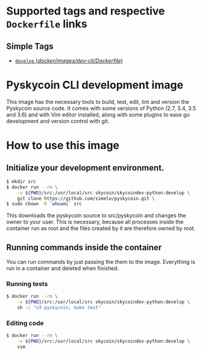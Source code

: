# Supported tags and respective `Dockerfile` links

## Simple Tags

-	[`develop` (*docker/images/dev-cli/Dockerfile*)](https://github.com/simelo/pyskycoin/blob/develop/docker/images/dev-cli/Dockerfile)

# Pyskycoin CLI development image

This image has the necessary tools to build, test, edit, lint and version the Pyskycoin
source code.  It comes with some versions of Python (2.7, 3.4, 3.5 and 3.6) and with Vim editor installed, along with some plugins
to ease go development and version control with git.

# How to use this image

## Initialize your development environment.

```sh
$ mkdir src
$ docker run --rm \
    -v ${PWD}/src:/usr/local/src skycoin/skycoindev-python:develop \
    git clone https://github.com/simelo/pyskycoin.git \
$ sudo chown -R `whoami` src
```

This downloads the pyskycoin source to src/pyskycoin and changes the owner
to your user. This is necessary, because all processes inside the container run
as root and the files created by it are therefore owned by root.

## Running commands inside the container

You can run commands by just passing the them to the image.  Everything is run
in a container and deleted when finished.

### Running tests

```sh
$ docker run --rm \
    -v ${PWD}/src:/usr/local/src skycoin/skycoindev-python:develop \
    sh -c "cd pyskycoin; make test"
```

### Editing code

```sh
$ docker run --rm \
    -v ${PWD}/src:/usr/local/src skycoin/skycoindev-python:develop \
    vim
```

